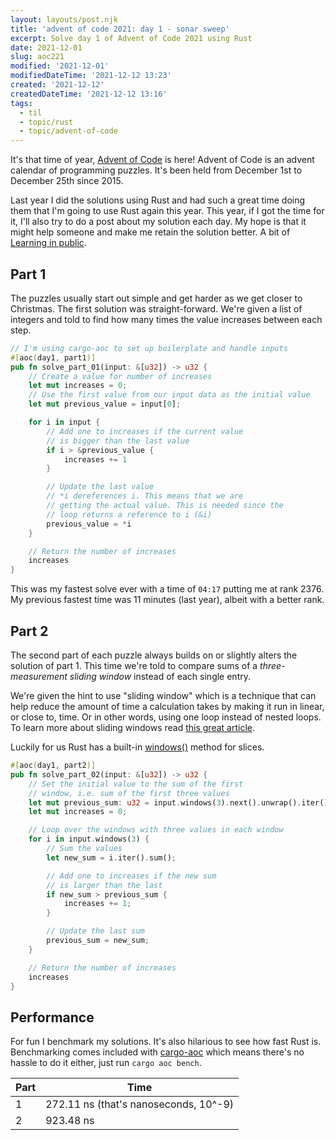 ```yaml
---
layout: layouts/post.njk
title: 'advent of code 2021: day 1 - sonar sweep'
excerpt: Solve day 1 of Advent of Code 2021 using Rust
date: 2021-12-01
slug: aoc221
modified: '2021-12-01'
modifiedDateTime: '2021-12-12 13:23'
created: '2021-12-12'
createdDateTime: '2021-12-12 13:16'
tags:
  - til
  - topic/rust
  - topic/advent-of-code
---
```


It's that time of year, [Advent of Code](https://adventofcode.com/) is here! Advent of Code is an advent calendar of programming puzzles. It's been held from December 1st to December 25th since 2015.

Last year I did the solutions using Rust and had such a great time doing them that I'm going to use Rust again this year. This year, if I got the time for it, I'll also try to do a post about my solution each day. My hope is that it might help someone and make me retain the solution better. A bit of [Learning in public](https://devlog.willcodefor.beer/pages/learning-in-public/).

## Part 1

The puzzles usually start out simple and get harder as we get closer to Christmas. The first solution was straight-forward. We're given a list of integers and told to find how many times the value increases between each step.

```rust
// I'm using cargo-aoc to set up boilerplate and handle inputs
#[aoc(day1, part1)]
pub fn solve_part_01(input: &[u32]) -> u32 {
    // Create a value for number of increases
    let mut increases = 0;
    // Use the first value from our input data as the initial value
    let mut previous_value = input[0];

    for i in input {
        // Add one to increases if the current value
        // is bigger than the last value
        if i > &previous_value {
            increases += 1
        }

        // Update the last value
        // *i dereferences i. This means that we are
        // getting the actual value. This is needed since the
        // loop returns a reference to i (&i)
        previous_value = *i
    }

    // Return the number of increases
    increases
}
```

This was my fastest solve ever with a time of `04:17` putting me at rank 2376. My previous fastest time was 11 minutes (last year), albeit with a better rank.

## Part 2

The second part of each puzzle always builds on or slightly alters the solution of part 1. This time we're told to compare sums of a _three-measurement sliding window_ instead of each single entry.

We're given the hint to use "sliding window" which is a technique that can help reduce the amount of time a calculation takes by making it run in linear, or close to, time. Or in other words, using one loop instead of nested loops. To learn more about sliding windows read [this great article](https://levelup.gitconnected.com/an-introduction-to-sliding-window-algorithms-5533c4fe1cc7).

Luckily for us Rust has a built-in [windows()](https://doc.rust-lang.org/std/slice/struct.Windows.html) method for slices.

```rust
#[aoc(day1, part2)]
pub fn solve_part_02(input: &[u32]) -> u32 {
    // Set the initial value to the sum of the first
    // window, i.e. sum of the first three values
    let mut previous_sum: u32 = input.windows(3).next().unwrap().iter().sum();
    let mut increases = 0;

    // Loop over the windows with three values in each window
    for i in input.windows(3) {
        // Sum the values
        let new_sum = i.iter().sum();

        // Add one to increases if the new sum
        // is larger than the last
        if new_sum > previous_sum {
            increases += 1;
        }

        // Update the last sum
        previous_sum = new_sum;
    }

    // Return the number of increases
    increases
}
```

## Performance

For fun I benchmark my solutions. It's also hilarious to see how fast Rust is. Benchmarking comes included with [cargo-aoc](https://github.com/gobanos/cargo-aoc) which means there's no hassle to do it either, just run `cargo aoc bench`.

| Part | Time                                  |
| ---- | ------------------------------------- |
| 1    | 272.11 ns (that's nanoseconds, 10^-9) |
| 2    | 923.48 ns                             |
